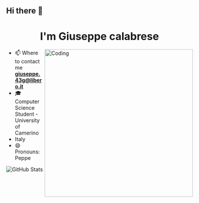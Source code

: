 ## Hi there 👋

<h1 align="center"> I'm Giuseppe calabrese </h1>

<img align="right" alt="Coding" width="400" src="https://c.tenor.com/nyIWjHeM-GAAAAAC/smadging-speech-bubble-speech-bubble.gif">

 - 📫 Where to contact me **giuseppe.43g@libero.it**
 - 🎓 Computer Science Student - University of Camerino 
 - Italy 
 - 😄 Pronouns: Peppe


![GitHub Stats](https://github-readme-stats.vercel.app/api/top-langs/?username=Peppuzzo-sudo&theme=merko&show_icons=true&hide_border=true&layout=compact) 
